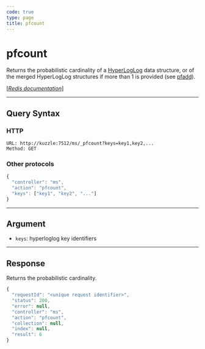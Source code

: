 ```yaml
---
code: true
type: page
title: pfcount
---
```


# pfcount



Returns the probabilistic cardinality of a [HyperLogLog](https://en.wikipedia.org/wiki/HyperLogLog) data structure, or of the merged HyperLogLog structures if more than 1 is provided (see [pfadd](/core/1/api/controllers/memory-storage/pfadd/)).

[[_Redis documentation_]](https://redis.io/commands/pfcount)

---

## Query Syntax

### HTTP

```http
URL: http://kuzzle:7512/ms/_pfcount?keys=key1,key2,...
Method: GET
```

### Other protocols

```js
{
  "controller": "ms",
  "action": "pfcount",
  "keys": ["key1", "key2", "..."]
}
```

---

## Argument

- `keys`: hyperloglog key identifiers

---

## Response

Returns the probabilistic cardinality.

```js
{
  "requestId": "<unique request identifier>",
  "status": 200,
  "error": null,
  "controller": "ms",
  "action": "pfcount",
  "collection": null,
  "index": null,
  "result": 6
}
```
